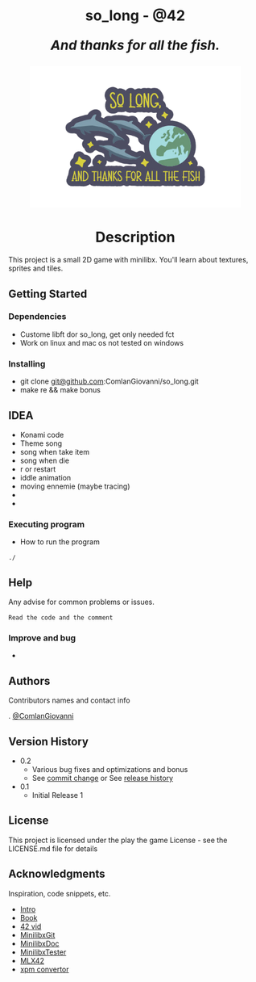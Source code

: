 
<h1 align="center">  so_long - @42 </h1>

<p align="center" style="font-size:26px; font-style:italic;font-weight:bold"> And thanks for all the fish. </p>

<p align="center"><img height="280em" src="So_long_preview.png"></p>



<h1 align="center"> Description </h1>

This project is a small 2D game with minilibx. You'll learn about textures, sprites and tiles.

## Getting Started

### Dependencies

* Custome libft dor so_long, get only needed fct
* Work on linux and mac os not tested on windows

### Installing

* git clone git@github.com:ComlanGiovanni/so_long.git
* make re && make bonus

## IDEA

* Konami code
* Theme song
* song when take item
* song when die
* r or restart
* iddle animation
* moving ennemie (maybe tracing)
*
*

### Executing program

* How to run the program
```
./
```

## Help

Any advise for common problems or issues.
```
Read the code and the comment
```

### Improve and bug

* 
## Authors

Contributors names and contact info

. [@ComlanGiovanni](https://github.com/ComlanGiovanni)

## Version History

* 0.2
    * Various bug fixes and optimizations and bonus
    * See [commit change]() or See [release history]()
* 0.1
    * Initial Release 1

## License

This project is licensed under the play the game License - see the LICENSE.md file for details

## Acknowledgments

Inspiration, code snippets, etc.
* [Intro](https://www.youtube.com/watch?v=N_dUmDBfp6k)
* [Book](https://www.amazon.fr/So-Long-Thanks-All-Fish/dp/1529034558)
* [42 vid](https://elearning.intra.42.fr/notions/minilibx/subnotions)
* [MinilibxGit](https://github.com/42Paris/minilibx-linux)
* [MinilibxDoc](https://harm-smits.github.io/42docs/libs/minilibx/introduction.html)
* [MinilibxTester](https://github.com/augustobecker/so_long_tester)
* [MLX42](https://github.com/codam-coding-college/MLX42)
* [xpm convertor](https://convertio.co/fr/png-xpm/)